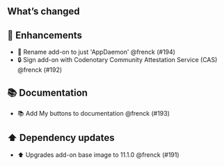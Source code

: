 ## What’s changed

## 🚀 Enhancements

- 🔨 Rename add-on to just 'AppDaemon' @frenck (#194)
- 🔒 Sign add-on with Codenotary Community Attestation Service (CAS) @frenck (#192)

## 📚 Documentation

- 📚 Add My buttons to documentation @frenck (#193)

## ⬆️ Dependency updates

- ⬆️ Upgrades add-on base image to 11.1.0 @frenck (#191)

